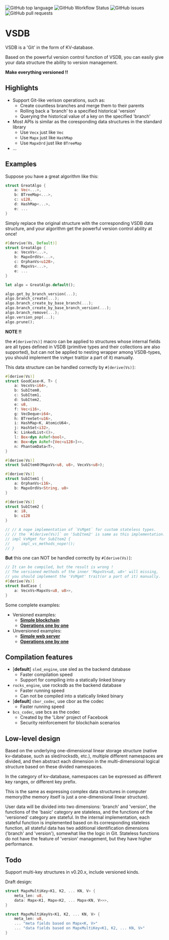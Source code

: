 ![GitHub top language](https://img.shields.io/github/languages/top/ccmlm/VSDB)
![GitHub Workflow Status](https://img.shields.io/github/workflow/status/ccmlm/VSDB/Rust)
![GitHub issues](https://img.shields.io/github/issues-raw/ccmlm/VSDB)
![GitHub pull requests](https://img.shields.io/github/issues-pr-raw/ccmlm/VSDB)

# VSDB

VSDB is a 'Git' in the form of KV-database.

Based on the powerful version control function of VSDB, you can easily give your data structure the ability to version management.

**Make everything versioned !!**

## Highlights

- Support Git-like verison operations, such as:
    - Create countless branches and merge them to their parents
    - Rolling back a 'branch' to a specified historical 'version'
    - Querying the historical value of a key on the specified 'branch'
- Most APIs is similar as the coresponding data structures in the standard library
    - Use `Vecx` just like `Vec`
    - Use `Mapx` just like `HashMap`
    - Use `MapxOrd` just like `BTreeMap`
- ...

## Examples

Suppose you have a great algorithm like this:

```rust
struct GreatAlgo {
    a: Vec<...>,
    b: BTreeMap<...>,
    c: u128,
    d: HashMap<...>,
    e: ...
}
```

Simply replace the original structure with the corresponding VSDB data structure,
and your algorithm get the powerful version control ability at once!

```rust
#[dervive(Vs, Default)]
struct GreatAlgo {
    a: VecxVs<...>,
    b: MapxOrdVs<...>,
    c: OrphanVs<u128>,
    d: MapxVs<...>,
    e: ...
}

let algo = GreatAlgo.default();

algo.get_by_branch_version(...);
algo.branch_create(...);
algo.branch_create_by_base_branch(...);
algo.branch_create_by_base_branch_version(...);
algo.branch_remove(...);
algo.version_pop(...);
algo.prune();
```

**NOTE !!**

the `#[derive(Vs)]` macro can be applied to structures
whose internal fields are all types defined in VSDB
(primitive types and their collections are also supported),
but can not be applied to nesting wrapper among VSDB-types,
you should implement the `VsMgmt` trait(or a part of it) manually.

This data structure can be handled correctly by `#[derive(Vs)]`:

```rust
#[derive(Vs)]
struct GoodCase<K, T> {
    a: VecxVs<i64>,
    b: SubItem0,
    c: SubItem1,
    d: SubItem2,
    e: u8,
    f: Vec<i16>,
    g: VecDeque<i64>,
    h: BTreeSet<u16>,
    i: HashMap<K, AtomicU64>,
    j: HashSet<i32>,
    k: LinkedList<()>,
    l: Box<dyn AsRef<bool>,
    m: Box<dyn AsRef<[Vec<u128>]>>,
    n: PhantomData<T>,
}

#[derive(Vs)]
struct SubItem0(MapxVs<u8, u8>, VecxVs<u8>);

#[derive(Vs)]
struct SubItem1 {
    a: OrphanVs<i16>,
    b: MapxOrdVs<String, u8>
}

#[derive(Vs)]
struct SubItem2 {
    a: i8,
    b: u128
}

// // A nope implementation of `VsMgmt` for custom stateless types.
// // the `#[derive(Vs)]` on 'SubItem2' is same as this implementation.
// impl VsMgmt for SubItem2 {
//     impl_vs_methods_nope!();
// }
```

**But** this one can NOT be handled correctly by `#[derive(Vs)]`:

```rust
// It can be compiled, but the result is wrong !
// The versioned methods of the inner 'MapxVs<u8, u8>' will missing,
// you should implement the 'VsMgmt' trait(or a part of it) manually.
#[derive(Vs)]
struct BadCase {
    a: VecxVs<MapxVs<u8, u8>>,
}
```

Some complete examples:

- Versioned examples:
    - [**Simple blockchain**](examples/blockchain_state.rs)
    - [**Operations one by one**](src/versioned/mapx_raw/test.rs)
- Unversioned examples:
    - [**Simple web server**](examples/web_server.rs)
    - [**Operations one by one**](src/basic/mapx/test.rs)

## Compilation features

- [**default**] `sled_engine`, use sled as the backend database
    - Faster compilation speed
    - Support for compiling into a statically linked binary
- `rocks_engine`, use rocksdb as the backend database
    - Faster running speed
    - Can not be compiled into a statically linked binary
- [**default**] `cbor_codec`, use cbor as the codec
    - Faster running speed
- `bcs_codec`, use bcs as the codec
    - Created by the 'Libre' project of Facebook
    - Security reinforcement for blockchain scenarios

## Low-level design

Based on the underlying one-dimensional linear storage structure (native kv-database, such as sled/rocksdb, etc.), multiple different namespaces are divided, and then abstract each dimension in the multi-dimensional logical structure based on these divided namespaces.

In the category of kv-database, namespaces can be expressed as different key ranges, or different key prefix.

This is the same as expressing complex data structures in computer memory(the memory itself is just a one-dimensional linear structure).

User data will be divided into two dimensions: 'branch' and 'version', the functions of the 'basic' category are stateless, and the functions of the 'versioned' category are stateful. In the internal implementation, each stateful function is implemented based on its corresponding stateless function,
all stateful data has two additional identification dimensions ('branch' and 'version'), somewhat like the logic in Git. Stateless functions do not have the feature of 'version' management, but they have higher performance.

## Todo

Support multi-key structures in v0.20.x, include versioned kinds.

Draft design:

```rust
struct MapxMultiKey<K1, K2, ... KN, V> {
    meta_len: u8,
    data: Mapx<K1, Mapx<K2, ... Mapx<KN, V>>>,
}

struct MapxMultiKeyVs<K1, K2, ... KN, V> {
    meta_len: u8,
    ... "meta fields based on Mapx<K, V>"
    ... "data fields based on MapxMultiKey<K1, K2, ... KN, V>"
}
```
